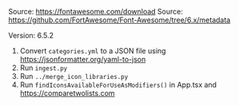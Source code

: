 Source: https://fontawesome.com/download
Source: https://github.com/FortAwesome/Font-Awesome/tree/6.x/metadata

Version: 6.5.2

1. Convert `categories.yml` to a JSON file using https://jsonformatter.org/yaml-to-json
2. Run `ingest.py`
3. Run `../merge_icon_libraries.py`
4. Run `findIconsAvailableForUseAsModifiers()` in App.tsx and https://comparetwolists.com
